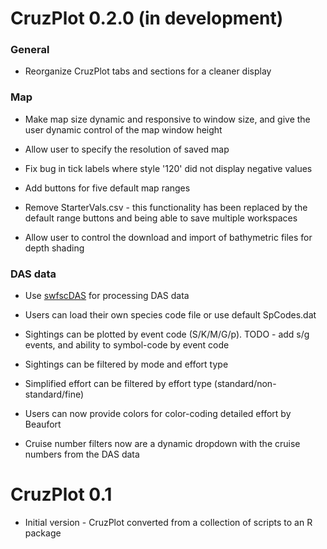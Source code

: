 # CruzPlot 0.2.0 (in development)

### General

* Reorganize CruzPlot tabs and sections for a cleaner display

### Map

* Make map size dynamic and responsive to window size, and give the user dynamic control of the map window height

* Allow user to specify the resolution of saved map

* Fix bug in tick labels where style '120' did not display negative values

* Add buttons for five default map ranges

* Remove StarterVals.csv - this functionality has been replaced by the default range buttons and being able to save multiple workspaces

* Allow user to control the download and import of bathymetric files for depth shading

### DAS data

* Use [swfscDAS](https://smwoodman.github.io/swfscDAS/) for processing DAS data

* Users can load their own species code file or use default SpCodes.dat

* Sightings can be plotted by event code (S/K/M/G/p). TODO - add s/g events, and ability to symbol-code by event code

* Sightings can be filtered by mode and effort type

* Simplified effort can be filtered by effort type (standard/non-standard/fine)

* Users can now provide colors for color-coding detailed effort by Beaufort

* Cruise number filters now are a dynamic dropdown with the cruise numbers from the DAS data


# CruzPlot 0.1
* Initial version - CruzPlot converted from a collection of scripts to an R package
